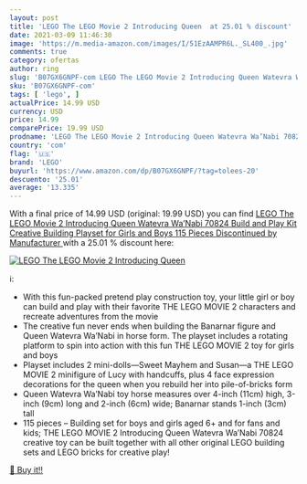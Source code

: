 ```yaml
---
layout: post
title: 'LEGO The LEGO Movie 2 Introducing Queen  at 25.01 % discount'
date: 2021-03-09 11:46:30
image: 'https://m.media-amazon.com/images/I/51EzAAMPR6L._SL400_.jpg'
comments: true
category: ofertas
author: ring
slug: 'B07GX6GNPF-com LEGO The LEGO Movie 2 Introducing Queen Watevra Wa’Nabi...'
sku: 'B07GX6GNPF-com'
tags: [ 'lego', ]
actualPrice: 14.99 USD
currency: USD
price: 14.99
comparePrice: 19.99 USD
prodname: 'LEGO The LEGO Movie 2 Introducing Queen Watevra Wa’Nabi 70824 Build and Play Kit Creative Building Playset for Girls and Boys  115 Pieces   Discontinued by Manufacturer '
country: 'com'
flag: '🇺🇸'
brand: 'LEGO'
buyurl: 'https://www.amazon.com/dp/B07GX6GNPF/?tag=tolees-20'
descuento: '25.01'
average: '13.335'
---
```


With a final price of 14.99 USD (original: 19.99 USD) you can find [LEGO The LEGO Movie 2 Introducing Queen Watevra Wa’Nabi 70824 Build and Play Kit Creative Building Playset for Girls and Boys  115 Pieces   Discontinued by Manufacturer ](https://www.amazon.com/dp/B07GX6GNPF/?tag=tolees-20) with a  25.01 % discount here:

[![LEGO The LEGO Movie 2 Introducing Queen ](https://m.media-amazon.com/images/I/51EzAAMPR6L._SL400_.jpg)](https://www.amazon.com/dp/B07GX6GNPF/?tag=tolees-20)

ℹ️:

- With this fun-packed pretend play construction toy, your little girl or boy can build and play with their favorite THE LEGO MOVIE 2 characters and recreate adventures from the movie
- The creative fun never ends when building the Banarnar figure and Queen Watevra Wa’Nabi in horse form. The playset includes a rotating platform to spin into action with this fun THE LEGO MOVIE 2 toy for girls and boys
- Playset includes 2 mini-dolls—Sweet Mayhem and Susan—a THE LEGO MOVIE 2 minifigure of Lucy with handcuffs, plus 4 face expression decorations for the queen when you rebuild her into pile-of-bricks form
- Queen Watevra Wa’Nabi toy horse measures over 4-inch (11cm) high, 3-inch (9cm) long and 2-inch (6cm) wide; Banarnar stands 1-inch (3cm) tall
- 115 pieces – Building set for boys and girls aged 6+ and for fans and kids; THE LEGO MOVIE 2 Introducing Queen Watevra Wa’Nabi 70824 creative toy can be built together with all other original LEGO building sets and LEGO bricks for creative play!

[🛒 Buy it!!](https://www.amazon.com/dp/B07GX6GNPF/?tag=tolees-20)
